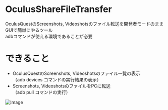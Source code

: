 # OculusShareFileTransfer
OculusQuestのScreenshots, Videoshotsのファイル転送を開発者モードのままGUIで簡単にやるツール  
adbコマンドが使える環境であることが必要

# できること
- OculusQuestのScreenshots, Videoshotsのファイル一覧の表示  
（adb devices コマンドの実行結果の表示）
- Screenshots, VideoshotsのファイルをPCに転送  
（adb pull コマンドの実行）

![image](https://user-images.githubusercontent.com/41992866/78470245-dc9d0600-7762-11ea-8755-b2287c32fa07.png)
